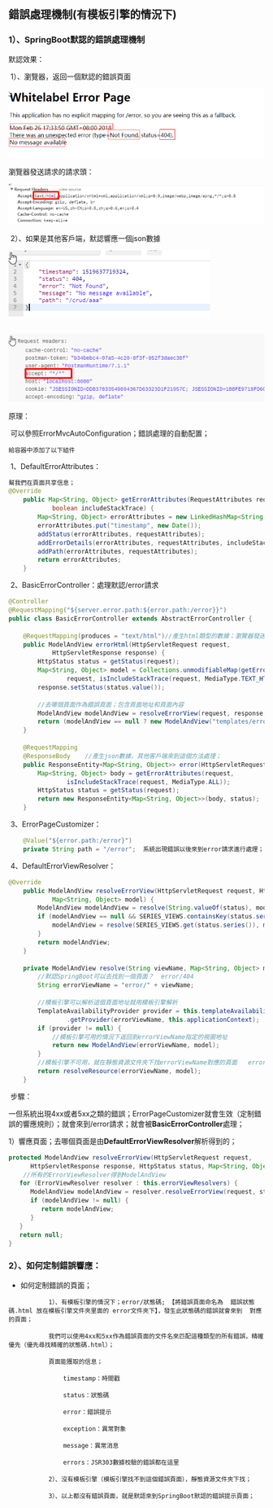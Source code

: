 ## 錯誤處理機制(有模板引擎的情況下)

### 1）、SpringBoot默認的錯誤處理機制

默認效果：

​		1）、瀏覽器，返回一個默認的錯誤頁面

![](images/搜狗截图20180226173408.png)

  瀏覽器發送請求的請求頭：

![](images/搜狗截图20180226180347.png)

​		2）、如果是其他客戶端，默認響應一個json數據

![](images/搜狗截图20180226173527.png)

​		![](images/搜狗截图20180226180504.png)

原理：

​	可以參照ErrorMvcAutoConfiguration；錯誤處理的自動配置；

  	給容器中添加了以下組件

​	1、DefaultErrorAttributes：

```java
幫我們在頁面共享信息；
@Override
	public Map<String, Object> getErrorAttributes(RequestAttributes requestAttributes,
			boolean includeStackTrace) {
		Map<String, Object> errorAttributes = new LinkedHashMap<String, Object>();
		errorAttributes.put("timestamp", new Date());
		addStatus(errorAttributes, requestAttributes);
		addErrorDetails(errorAttributes, requestAttributes, includeStackTrace);
		addPath(errorAttributes, requestAttributes);
		return errorAttributes;
	}
```



​	2、BasicErrorController：處理默認/error請求

```java
@Controller
@RequestMapping("${server.error.path:${error.path:/error}}")
public class BasicErrorController extends AbstractErrorController {
    
    @RequestMapping(produces = "text/html")//產生html類型的數據；瀏覽器發送的請求來到這個方法處理
	public ModelAndView errorHtml(HttpServletRequest request,
			HttpServletResponse response) {
		HttpStatus status = getStatus(request);
		Map<String, Object> model = Collections.unmodifiableMap(getErrorAttributes(
				request, isIncludeStackTrace(request, MediaType.TEXT_HTML)));
		response.setStatus(status.value());
        
        //去哪個頁面作為錯誤頁面；包含頁面地址和頁面內容
		ModelAndView modelAndView = resolveErrorView(request, response, status, model);
		return (modelAndView == null ? new ModelAndView("templates/error", model) : modelAndView);
	}

	@RequestMapping
	@ResponseBody    //產生json數據，其他客戶端來到這個方法處理；
	public ResponseEntity<Map<String, Object>> error(HttpServletRequest request) {
		Map<String, Object> body = getErrorAttributes(request,
				isIncludeStackTrace(request, MediaType.ALL));
		HttpStatus status = getStatus(request);
		return new ResponseEntity<Map<String, Object>>(body, status);
	}
```



​	3、ErrorPageCustomizer：

```java
	@Value("${error.path:/error}")
	private String path = "/error";  系統出現錯誤以後來到error請求進行處理；（web.xml注冊的錯誤頁面規則）
```



​	4、DefaultErrorViewResolver：

```java
@Override
	public ModelAndView resolveErrorView(HttpServletRequest request, HttpStatus status,
			Map<String, Object> model) {
		ModelAndView modelAndView = resolve(String.valueOf(status), model);
		if (modelAndView == null && SERIES_VIEWS.containsKey(status.series())) {
			modelAndView = resolve(SERIES_VIEWS.get(status.series()), model);
		}
		return modelAndView;
	}

	private ModelAndView resolve(String viewName, Map<String, Object> model) {
        //默認SpringBoot可以去找到一個頁面？  error/404
		String errorViewName = "error/" + viewName;
        
        //模板引擎可以解析這個頁面地址就用模板引擎解析
		TemplateAvailabilityProvider provider = this.templateAvailabilityProviders
				.getProvider(errorViewName, this.applicationContext);
		if (provider != null) {
            //模板引擎可用的情況下返回到errorViewName指定的視圖地址
			return new ModelAndView(errorViewName, model);
		}
        //模板引擎不可用，就在靜態資源文件夾下找errorViewName對應的頁面   error/404.html
		return resolveResource(errorViewName, model);
	}
```



​	步驟：

​		一但系統出現4xx或者5xx之類的錯誤；ErrorPageCustomizer就會生效（定制錯誤的響應規則）；就會來到/error請求；就會被**BasicErrorController**處理；

​		1）響應頁面；去哪個頁面是由**DefaultErrorViewResolver**解析得到的；

```java
protected ModelAndView resolveErrorView(HttpServletRequest request,
      HttpServletResponse response, HttpStatus status, Map<String, Object> model) {
    //所有的ErrorViewResolver得到ModelAndView
   for (ErrorViewResolver resolver : this.errorViewResolvers) {
      ModelAndView modelAndView = resolver.resolveErrorView(request, status, model);
      if (modelAndView != null) {
         return modelAndView;
      }
   }
   return null;
}
```
### 2）、如何定制錯誤響應：
- 如何定制錯誤的頁面；  
```
​			1）、有模板引擎的情況下；error/狀態碼; 【將錯誤頁面命名為  錯誤狀態碼.html 放在模板引擎文件夾里面的 error文件夾下】，發生此狀態碼的錯誤就會來到  對應的頁面；

​			我們可以使用4xx和5xx作為錯誤頁面的文件名來匹配這種類型的所有錯誤，精確優先（優先尋找精確的狀態碼.html）；		

​			頁面能獲取的信息；

​				timestamp：時間戳

​				status：狀態碼

​				error：錯誤提示

​				exception：異常對象

​				message：異常消息

​				errors：JSR303數據校驗的錯誤都在這里

​			2）、沒有模板引擎（模板引擎找不到這個錯誤頁面），靜態資源文件夾下找；

​			3）、以上都沒有錯誤頁面，就是默認來到SpringBoot默認的錯誤提示頁面；
```
​			